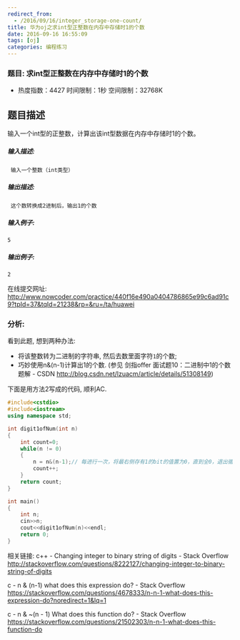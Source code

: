 ```yaml
---
redirect_from:
  - /2016/09/16/integer_storage-one-count/
title: 华为oj之求int型正整数在内存中存储时1的个数
date: 2016-09-16 16:55:09
tags: [oj]
categories: 编程练习
---
```


### 题目: 求int型正整数在内存中存储时1的个数

- 热度指数：4427   时间限制：1秒    空间限制：32768K


## 题目描述

输入一个int型的正整数，计算出该int型数据在内存中存储时1的个数。

##### **输入描述:**

```
 输入一个整数（int类型）
```

##### **输出描述:**

```
 这个数转换成2进制后，输出1的个数
```

##### **输入例子:**

```
5

```

##### **输出例子:**

```
2
```

在线提交网址: http://www.nowcoder.com/practice/440f16e490a0404786865e99c6ad91c9?tpId=37&tqId=21238&rp=&ru=/ta/huawei

### 分析:

看到此题, 想到两种办法:

- 将该整数转为二进制的字符串, 然后去数里面字符`1`的个数;
- 巧妙使用n&(n-1)计算出1的个数. (参见 剑指offer 面试题10：二进制中1的个数 题解 -  CSDN  http://blog.csdn.net/lzuacm/article/details/51308149)

下面是用方法2写成的代码, 顺利AC.

```cpp
#include<cstdio>
#include<iostream>
using namespace std;

int digit1ofNum(int n)
{
    int count=0;
    while(n != 0)
    {
        n = n&(n-1);// 每进行一次，将最右侧存有1的bit的值置为0，直到全0，退出循环
        count++;
    }    
    return count;
}

int main()
{   
    int n;
    cin>>n;
    cout<<digit1ofNum(n)<<endl;
    return 0;
}
```

相关链接:
c++ - Changing integer to binary string of digits - Stack Overflow  http://stackoverflow.com/questions/8222127/changing-integer-to-binary-string-of-digits

c - n & (n-1) what does this expression do? - Stack Overflow  https://stackoverflow.com/questions/4678333/n-n-1-what-does-this-expression-do?noredirect=1&lq=1

c - n & ~(n - 1) What does this function do? - Stack Overflow  https://stackoverflow.com/questions/21502303/n-n-1-what-does-this-function-do
